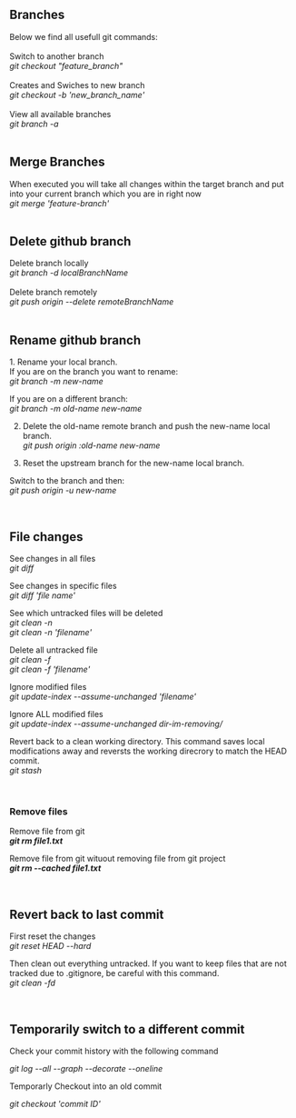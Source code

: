 <h2>Branches</h2>
Below we find all usefull git commands: <br><br>
Switch to another branch <br>
<i>git checkout "feature_branch"</i> <br>
<br>
Creates and Swiches to new branch <br>
<i>git checkout -b 'new_branch_name'</i> <br>
<br>
View all available branches <br>
<i>git branch -a</i><br>

<br>
<h2>Merge Branches</h2>
When executed you will take all changes within the target branch and put into your current branch which you are in right now <br>
<i>git merge 'feature-branch'</i><br>

<br>
<h2>Delete github branch</h2>
Delete branch locally <br>
<i>git branch -d localBranchName</i><br>

<br>
Delete branch remotely <br>
<i>git push origin --delete remoteBranchName</i><br>

<br>
<h2>Rename github branch</h2>
1. Rename your local branch. <br>
If you are on the branch you want to rename: <br>
<i>git branch -m new-name </i><br>

If you are on a different branch: <br>
<i>git branch -m old-name new-name</i><br>

2. Delete the old-name remote branch and push the new-name local branch. <br>
<i>git push origin :old-name new-name</i><br>

3. Reset the upstream branch for the new-name local branch. <br>

Switch to the branch and then:<br>
<i>git push origin -u new-name </i><br>

<br>
<h2>File changes </h2>
See changes in all files <br>
<i>git diff</i><br>

See changes in specific files <br>
<i>git diff 'file name'</i><br>

See which untracked files will be deleted <br>
<i>git clean -n</i> <br>
<i>git clean -n 'filename'</i><br>

Delete all untracked file<br>
<i>git clean -f</i> <br>
<i>git clean -f 'filename'</i><br>

Ignore modified files <br>
<i>git update-index --assume-unchanged 'filename'</i><br>

Ignore ALL modified files <br>
<i>git update-index --assume-unchanged dir-im-removing/</i><br>

Revert back to a clean working directory. This command saves local modifications away and reversts the working direcrory to match the HEAD commit. <br>
<i>git stash</i><br>

<br>
<h3 class="subsubTitleSection">Remove files </h3>
Remove file from git <br>
<b><i>git rm file1.txt</i></b><br>

Remove file from git wituout removing file from git project <br>
<b><i>git rm --cached file1.txt</i></b><br>


<br>
<h2>Revert back to last commit</h2>
First reset the changes <br>
<i>git reset HEAD --hard</i><br>

Then clean out everything untracked. If you want to keep files that are not tracked due to .gitignore, be careful with this command. <br>
<i>git clean -fd</i><br>

<br>
<h2>Temporarily switch to a different commit </h2>
Check your commit history with the following command <br>

<i> git log --all --graph --decorate --oneline </i><br>

Temporarly Checkout into an old commit <br>

<i> git checkout 'commit ID'</i>



